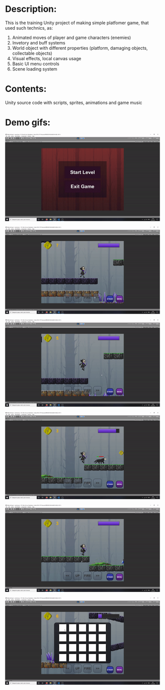 # Description:

This is the training Unity project of making simple platfomer game, that used such technics, as:

1. Animated moves of player and game characters (enemies)
2. Invetory and buff systems
3. World object with different properties (platform, damaging objects, collectable objects)
4. Visual effects, local canvas usage
5. Basic UI menu controls
6. Scene loading system

# Contents:

Unity source code with scripts, sprites, animations and game music

# Demo gifs:
![Image](ezgif.com-gif-maker_1.gif)

![Image](ezgif.com-gif-maker_2.gif)

![Image](ezgif.com-gif-maker_3.gif)

![Image](ezgif.com-gif-maker_4.gif)

![Image](ezgif.com-gif-maker_5.gif)

![Image](ezgif.com-gif-maker_6.gif)
